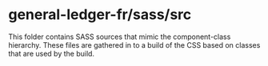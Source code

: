 # general-ledger-fr/sass/src

This folder contains SASS sources that mimic the component-class hierarchy. These files
are gathered in to a build of the CSS based on classes that are used by the build.
